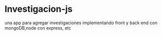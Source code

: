 # Investigacion-js
una app para agregar investigaciones implementando front y back end con mongoDB,node con express, etc
